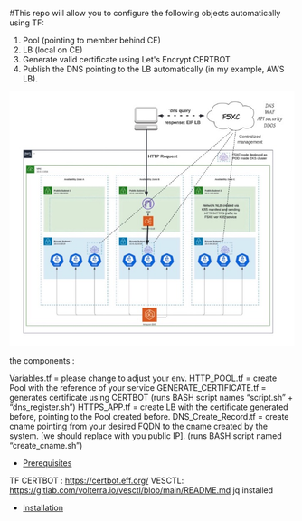 #This repo will allow you to configure the following objects automatically 
using TF:

1. Pool (pointing to member behind CE)
2. LB (local on CE)
3. Generate valid certificate using Let's Encrypt CERTBOT 
4. Publish the DNS pointing to the LB automatically (in my example, AWS 
LB).

![Logo of My Project](./architecture-design.jpg)

the components :

Variables.tf = please change to adjust your env.
HTTP_POOL.tf = create Pool with the reference of your service
GENERATE_CERTIFICATE.tf = generates certificate using CERTBOT (runs BASH script names “script.sh” + “dns_register.sh”)
HTTPS_APP.tf = create LB with the certificate generated before, pointing to the Pool created before.
DNS_Create_Record.tf = create cname pointing from your desired FQDN to the cname created by the system. [we should replace with you public IP]. (runs 
BASH script named “create_cname.sh”)




- [Prerequisites](#Prerequisites)

TF
CERTBOT :
https://certbot.eff.org/
VESCTL:
https://gitlab.com/volterra.io/vesctl/blob/main/README.md
jq installed


- [Installation](#installation)
